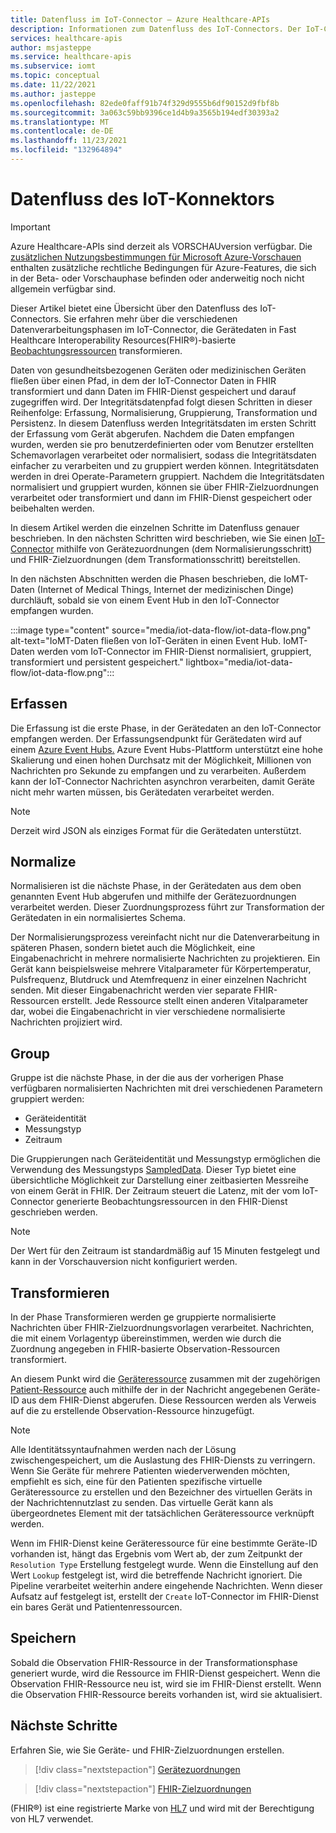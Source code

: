 ```yaml
---
title: Datenfluss im IoT-Connector – Azure Healthcare-APIs
description: Informationen zum Datenfluss des IoT-Connectors. Der IoT-Connector erfassung, normalisiert, gruppent, transformiert und persistent IoMT-Daten im FHIR-Dienst.
services: healthcare-apis
author: msjasteppe
ms.service: healthcare-apis
ms.subservice: iomt
ms.topic: conceptual
ms.date: 11/22/2021
ms.author: jasteppe
ms.openlocfilehash: 82ede0faff91b74f329d9555b6df90152d9fbf8b
ms.sourcegitcommit: 3a063c59bb9396ce1d4b9a3565b194edf30393a2
ms.translationtype: MT
ms.contentlocale: de-DE
ms.lasthandoff: 11/23/2021
ms.locfileid: "132964894"
---
```

# <a name="iot-connector-data-flow"></a>Datenfluss des IoT-Konnektors

> [!IMPORTANT]
> Azure Healthcare-APIs sind derzeit als VORSCHAUversion verfügbar. Die [zusätzlichen Nutzungsbestimmungen für Microsoft Azure-Vorschauen](https://azure.microsoft.com/support/legal/preview-supplemental-terms/) enthalten zusätzliche rechtliche Bedingungen für Azure-Features, die sich in der Beta- oder Vorschauphase befinden oder anderweitig noch nicht allgemein verfügbar sind.

Dieser Artikel bietet eine Übersicht über den Datenfluss des IoT-Connectors. Sie erfahren mehr über die verschiedenen Datenverarbeitungsphasen im IoT-Connector, die Gerätedaten in Fast Healthcare Interoperability Resources(FHIR&#174;)-basierte [Beobachtungsressourcen](https://www.hl7.org/fhir/observation.html) transformieren.

Daten von gesundheitsbezogenen Geräten oder medizinischen Geräten fließen über einen Pfad, in dem der IoT-Connector Daten in FHIR transformiert und dann Daten im FHIR-Dienst gespeichert und darauf zugegriffen wird. Der Integritätsdatenpfad folgt diesen Schritten in dieser Reihenfolge: Erfassung, Normalisierung, Gruppierung, Transformation und Persistenz. In diesem Datenfluss werden Integritätsdaten im ersten Schritt der Erfassung vom Gerät abgerufen. Nachdem die Daten empfangen wurden, werden sie pro benutzerdefinierten oder vom Benutzer erstellten Schemavorlagen verarbeitet oder normalisiert, sodass die Integritätsdaten einfacher zu verarbeiten und zu gruppiert werden können. Integritätsdaten werden in drei Operate-Parametern gruppiert. Nachdem die Integritätsdaten normalisiert und gruppiert wurden, können sie über FHIR-Zielzuordnungen verarbeitet oder transformiert und dann im FHIR-Dienst gespeichert oder beibehalten werden.

In diesem Artikel werden die einzelnen Schritte im Datenfluss genauer beschrieben. In den nächsten Schritten wird beschrieben, wie Sie einen [IoT-Connector](deploy-iot-connector-in-azure.md) mithilfe von Gerätezuordnungen (dem Normalisierungsschritt) und FHIR-Zielzuordnungen (dem Transformationsschritt) bereitstellen.

In den nächsten Abschnitten werden die Phasen beschrieben, die IoMT-Daten (Internet of Medical Things, Internet der medizinischen Dinge) durchläuft, sobald sie von einem Event Hub in den IoT-Connector empfangen wurden.

:::image type="content" source="media/iot-data-flow/iot-data-flow.png" alt-text="IoMT-Daten fließen von IoT-Geräten in einen Event Hub. IoMT-Daten werden vom IoT-Connector im FHIR-Dienst normalisiert, gruppiert, transformiert und persistent gespeichert." lightbox="media/iot-data-flow/iot-data-flow.png":::

## <a name="ingest"></a>Erfassen
Die Erfassung ist die erste Phase, in der Gerätedaten an den IoT-Connector empfangen werden. Der Erfassungsendpunkt für Gerätedaten wird auf einem [Azure Event Hubs.](../../event-hubs/index.yml) Azure Event Hubs-Plattform unterstützt eine hohe Skalierung und einen hohen Durchsatz mit der Möglichkeit, Millionen von Nachrichten pro Sekunde zu empfangen und zu verarbeiten. Außerdem kann der IoT-Connector Nachrichten asynchron verarbeiten, damit Geräte nicht mehr warten müssen, bis Gerätedaten verarbeitet werden.

> [!NOTE]
> Derzeit wird JSON als einziges Format für die Gerätedaten unterstützt.

## <a name="normalize"></a>Normalize
Normalisieren ist die nächste Phase, in der Gerätedaten aus dem oben genannten Event Hub abgerufen und mithilfe der Gerätezuordnungen verarbeitet werden. Dieser Zuordnungsprozess führt zur Transformation der Gerätedaten in ein normalisiertes Schema. 

Der Normalisierungsprozess vereinfacht nicht nur die Datenverarbeitung in späteren Phasen, sondern bietet auch die Möglichkeit, eine Eingabenachricht in mehrere normalisierte Nachrichten zu projektieren. Ein Gerät kann beispielsweise mehrere Vitalparameter für Körpertemperatur, Pulsfrequenz, Blutdruck und Atemfrequenz in einer einzelnen Nachricht senden. Mit dieser Eingabenachricht werden vier separate FHIR-Ressourcen erstellt. Jede Ressource stellt einen anderen Vitalparameter dar, wobei die Eingabenachricht in vier verschiedene normalisierte Nachrichten projiziert wird.

## <a name="group"></a>Group
Gruppe ist die nächste Phase, in der die aus der vorherigen Phase verfügbaren normalisierten Nachrichten mit drei verschiedenen Parametern gruppiert werden:

* Geräteidentität
* Messungstyp 
* Zeitraum

Die Gruppierungen nach Geräteidentität und Messungstyp ermöglichen die Verwendung des Messungstyps [SampledData](https://www.hl7.org/fhir/datatypes.html#SampledData). Dieser Typ bietet eine übersichtliche Möglichkeit zur Darstellung einer zeitbasierten Messreihe von einem Gerät in FHIR. Der Zeitraum steuert die Latenz, mit der vom IoT-Connector generierte Beobachtungsressourcen in den FHIR-Dienst geschrieben werden.

> [!NOTE]
> Der Wert für den Zeitraum ist standardmäßig auf 15 Minuten festgelegt und kann in der Vorschauversion nicht konfiguriert werden.

## <a name="transform"></a>Transformieren
In der Phase Transformieren werden ge gruppierte normalisierte Nachrichten über FHIR-Zielzuordnungsvorlagen verarbeitet. Nachrichten, die mit einem Vorlagentyp übereinstimmen, werden wie durch die Zuordnung angegeben in FHIR-basierte Observation-Ressourcen transformiert.

An diesem Punkt wird die [Geräteressource](https://www.hl7.org/fhir/device.html) zusammen mit der zugehörigen [Patient-Ressource](https://www.hl7.org/fhir/patient.html) auch mithilfe der in der Nachricht angegebenen Geräte-ID aus dem FHIR-Dienst abgerufen. Diese Ressourcen werden als Verweis auf die zu erstellende Observation-Ressource hinzugefügt.

> [!NOTE]
> Alle Identitätssyntaufnahmen werden nach der Lösung zwischengespeichert, um die Auslastung des FHIR-Diensts zu verringern. Wenn Sie Geräte für mehrere Patienten wiederverwenden möchten, empfiehlt es sich, eine für den Patienten spezifische virtuelle Geräteressource zu erstellen und den Bezeichner des virtuellen Geräts in der Nachrichtennutzlast zu senden. Das virtuelle Gerät kann als übergeordnetes Element mit der tatsächlichen Geräteressource verknüpft werden.

Wenn im FHIR-Dienst keine Geräteressource für eine bestimmte Geräte-ID vorhanden ist, hängt das Ergebnis vom Wert ab, der zum Zeitpunkt der `Resolution Type` Erstellung festgelegt wurde. Wenn die Einstellung auf den Wert `Lookup` festgelegt ist, wird die betreffende Nachricht ignoriert. Die Pipeline verarbeitet weiterhin andere eingehende Nachrichten. Wenn dieser Aufsatz auf festgelegt ist, erstellt der `Create` IoT-Connector im FHIR-Dienst ein bares Gerät und Patientenressourcen.  

## <a name="persist"></a>Speichern
Sobald die Observation FHIR-Ressource in der Transformationsphase generiert wurde, wird die Ressource im FHIR-Dienst gespeichert. Wenn die Observation FHIR-Ressource neu ist, wird sie im FHIR-Dienst erstellt. Wenn die Observation FHIR-Ressource bereits vorhanden ist, wird sie aktualisiert.

## <a name="next-steps"></a>Nächste Schritte

Erfahren Sie, wie Sie Geräte- und FHIR-Zielzuordnungen erstellen.

> [!div class="nextstepaction"]
> [Gerätezuordnungen](how-to-use-device-mappings.md)

> [!div class="nextstepaction"]
> [FHIR-Zielzuordnungen](how-to-use-fhir-mappings.md)

(FHIR&#174;) ist eine registrierte Marke von [HL7](https://hl7.org/fhir/) und wird mit der Berechtigung von HL7 verwendet.
